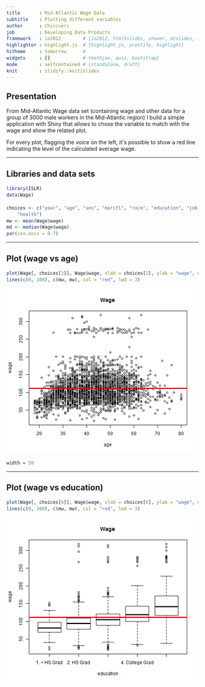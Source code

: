 ```yaml
---
title       : Mid-Atlantic Wage Data
subtitle    : Plotting different variables
author      : Chiccueri
job         : Developing Data Products
framework   : io2012        # {io2012, html5slides, shower, dzslides, ...}
highlighter : highlight.js  # {highlight.js, prettify, highlight}
hitheme     : tomorrow      # 
widgets     : []            # {mathjax, quiz, bootstrap}
mode        : selfcontained # {standalone, draft}
knit        : slidify::knit2slides
---
```


## Presentation

From Mid-Atlantic Wage data set (containing wage and other data for a group of 3000 male workers in the Mid-Atlantic region) I build a simple application with Shiny that allows to chose the variable to match with the wage and show the related plot.  

For every plot, flagging the voice on the left, it's possible to show a red line indicating the level of the calculated average wage.

---

## Libraries and data sets


```r
library(ISLR)
data(Wage)

choices <- c("year", "age", "sex", "maritl", "race", "education", "job class", 
    "health")
mw <- mean(Wage$wage)
md <- median(Wage$wage)
par(cex.axis = 0.7)
```


---

## Plot (wage vs age)

```r
plot(Wage[, choices[2]], Wage$wage, xlab = choices[2], ylab = "wage", main = "Wage")
lines(c(0, 100), c(mw, mw), col = "red", lwd = 3)
```

![plot of chunk unnamed-chunk-2](assets/fig/unnamed-chunk-2.png) 

```r
width = 50
```


---

## Plot (wage vs education)

```r
plot(Wage[, choices[6]], Wage$wage, xlab = choices[6], ylab = "wage", main = "Wage")
lines(c(0, 100), c(mw, mw), col = "red", lwd = 3)
```

![plot of chunk unnamed-chunk-3](assets/fig/unnamed-chunk-3.png) 


